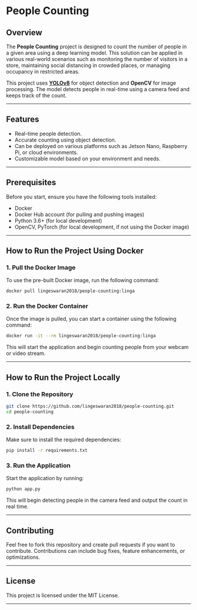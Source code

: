 # People Counting

## Overview

The **People Counting** project is designed to count the number of people in a given area using a deep learning model. This solution can be applied in various real-world scenarios such as monitoring the number of visitors in a store, maintaining social distancing in crowded places, or managing occupancy in restricted areas.

This project uses **[YOLOv8](https://github.com/ultralytics/yolov8)** for object detection and **OpenCV** for image processing. The model detects people in real-time using a camera feed and keeps track of the count.

---

## Features

- Real-time people detection.
- Accurate counting using object detection.
- Can be deployed on various platforms such as Jetson Nano, Raspberry Pi, or cloud environments.
- Customizable model based on your environment and needs.

---

## Prerequisites

Before you start, ensure you have the following tools installed:

- Docker
- Docker Hub account (for pulling and pushing images)
- Python 3.6+ (for local development)
- OpenCV, PyTorch (for local development, if not using the Docker image)
  
---

## How to Run the Project Using Docker

### 1. Pull the Docker Image

To use the pre-built Docker image, run the following command:

```sh
docker pull lingeswaran2018/people-counting:linga
```

### 2. Run the Docker Container

Once the image is pulled, you can start a container using the following command:

```sh
docker run -it --rm lingeswaran2018/people-counting:linga
```

This will start the application and begin counting people from your webcam or video stream.

---

## How to Run the Project Locally

### 1. Clone the Repository

```sh
git clone https://github.com/lingeswaran2018/people-counting.git
cd people-counting
```

### 2. Install Dependencies

Make sure to install the required dependencies:

```sh
pip install -r requirements.txt
```

### 3. Run the Application

Start the application by running:

```sh
python app.py
```

This will begin detecting people in the camera feed and output the count in real time.

---

## Contributing

Feel free to fork this repository and create pull requests if you want to contribute. Contributions can include bug fixes, feature enhancements, or optimizations.

---

## License

This project is licensed under the MIT License.

---
